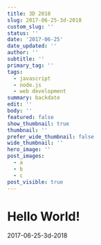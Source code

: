 ```yaml
---
title: 3D 2018
slug: 2017-06-25-3d-2018
custom_slug: ''
status: ''
date: '2017-06-25'
date_updated: ''
author: ''
subtitle: ''
primary_tag: ''
tags:
  - javascript
  - node.js
  - web development
summary: backdate
edit: ''
body: ''
featured: false
show_thumbnail: true
thumbnail: ''
prefer_wide_thumbnail: false
wide_thumbnail: ''
hero_image: ''
post_images:
  - a
  - b
  - c
post_visible: true
---
```

# Hello World!
2017-06-25-3d-2018